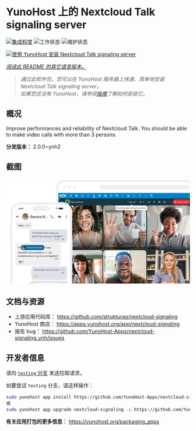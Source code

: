 <!--
注意：此 README 由 <https://github.com/YunoHost/apps/tree/master/tools/readme_generator> 自动生成
请勿手动编辑。
-->

# YunoHost 上的 Nextcloud Talk signaling server

[![集成程度](https://dash.yunohost.org/integration/nextcloud-signaling.svg)](https://ci-apps.yunohost.org/ci/apps/nextcloud-signaling/) ![工作状态](https://ci-apps.yunohost.org/ci/badges/nextcloud-signaling.status.svg) ![维护状态](https://ci-apps.yunohost.org/ci/badges/nextcloud-signaling.maintain.svg)

[![使用 YunoHost 安装 Nextcloud Talk signaling server](https://install-app.yunohost.org/install-with-yunohost.svg)](https://install-app.yunohost.org/?app=nextcloud-signaling)

*[阅读此 README 的其它语言版本。](./ALL_README.md)*

> *通过此软件包，您可以在 YunoHost 服务器上快速、简单地安装 Nextcloud Talk signaling server。*  
> *如果您还没有 YunoHost，请参阅[指南](https://yunohost.org/install)了解如何安装它。*

## 概况

Improve performances and reliability of Nextcloud Talk. You should be able to make video calls with more than 3 persons.


**分发版本：** 2.0.0~ynh2

## 截图

![Nextcloud Talk signaling server 的截图](./doc/screenshots/nextcloud-hub7-talk-preview.webp)

## 文档与资源

- 上游应用代码库： <https://github.com/strukturag/nextcloud-signaling>
- YunoHost 商店： <https://apps.yunohost.org/app/nextcloud-signaling>
- 报告 bug： <https://github.com/YunoHost-Apps/nextcloud-signaling_ynh/issues>

## 开发者信息

请向 [`testing` 分支](https://github.com/YunoHost-Apps/nextcloud-signaling_ynh/tree/testing) 发送拉取请求。

如要尝试 `testing` 分支，请这样操作：

```bash
sudo yunohost app install https://github.com/YunoHost-Apps/nextcloud-signaling_ynh/tree/testing --debug
或
sudo yunohost app upgrade nextcloud-signaling -u https://github.com/YunoHost-Apps/nextcloud-signaling_ynh/tree/testing --debug
```

**有关应用打包的更多信息：** <https://yunohost.org/packaging_apps>
